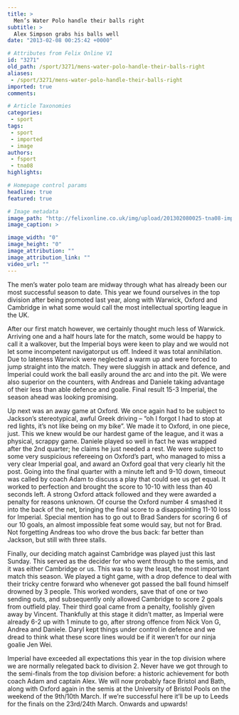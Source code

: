 ```yaml
---
title: >
  Men’s Water Polo handle their balls right
subtitle: >
  Alex Simpson grabs his balls well
date: "2013-02-08 00:25:42 +0000"

# Attributes from Felix Online V1
id: "3271"
old_path: /sport/3271/mens-water-polo-handle-their-balls-right
aliases:
 - /sport/3271/mens-water-polo-handle-their-balls-right
imported: true
comments:

# Article Taxonomies
categories:
 - sport
tags:
 - sport
 - imported
 - image
authors:
 - fsport
 - tna08
highlights:

# Homepage control params
headline: true
featured: true

# Image metadata
image_path: "http://felixonline.co.uk/img/upload/201302080025-tna08-imperialeagles-ukuni2013.jpg"
image_caption: >

image_width: "0"
image_height: "0"
image_attribution: ""
image_attribution_link: ""
video_url: ""
---
```


The men’s water polo team are midway through what has already been our most successful season to date. This year we found ourselves in the top division after being promoted last year, along with Warwick, Oxford and Cambridge in what some would call the most intellectual sporting league in the UK.

After our first match however, we certainly thought much less of Warwick. Arriving one and a half hours late for the match, some would be happy to call it a walkover, but the Imperial boys were keen to play and we would not let some incompetent navigatorput us off. Indeed it was total annihilation. Due to lateness Warwick were neglected a warm up and were forced to jump straight into the match. They were sluggish in attack and defence, and Imperial could work the ball easily around the arc and into the pit. We were also superior on the counters, with Andreas and Daniele taking advantage of their less than able defence and goalie. Final result 15-3 Imperial, the season ahead was looking promising.

Up next was an away game at Oxford. We once again had to be subject to Jackson’s stereotypical, awful Greek driving – “oh I forgot I had to stop at red lights, it’s not like being on my bike”. We made it to Oxford, in one piece, just. This we knew would be our hardest game of the league, and it was a physical, scrappy game. Daniele played so well in fact he was wrapped after the 2nd quarter; he claims he just needed a rest. We were subject to some very suspicious refereeing on Oxford’s part, who managed to miss a very clear Imperial goal, and award an Oxford goal that very clearly hit the post. Going into the final quarter with a minute left and 9-10 down, timeout was called by coach Adam to discuss a play that could see us get equal. It worked to perfection and brought the score to 10-10 with less than 40 seconds left. A strong Oxford attack followed and they were awarded a penalty for reasons unknown. Of course the Oxford number 4 smashed it into the back of the net, bringing the final score to a disappointing 11-10 loss for Imperial. Special mention has to go out to Brad Sanders for scoring 6 of our 10 goals, an almost impossible feat some would say, but not for Brad. Not forgetting Andreas too who drove the bus back: far better than Jackson, but still with three stalls.

Finally, our deciding match against Cambridge was played just this last Sunday. This served as the decider for who went through to the semis, and it was either Cambridge or us. This was to say the least, the most important match this season. We played a tight game, with a drop defence to deal with their tricky centre forward who whenever got passed the ball found himself drowned by 3 people. This worked wonders, save that of one or two sending outs, and subsequently only allowed Cambridge to score 2 goals from outfield play. Their third goal came from a penalty, foolishly given away by Vincent. Thankfully at this stage it didn’t matter, as Imperial were already 6-2 up with 1 minute to go, after strong offence from Nick Von G, Andrea and Daniele. Daryl kept things under control in defence and we dread to think what these score lines would be if it weren’t for our ninja goalie Jen Wei.

Imperial have exceeded all expectations this year in the top division where we are normally relegated back to division 2. Never have we got through to the semi-finals from the top division before: a historic achievement for both coach Adam and captain Alex. We will now probably face Bristol and Bath, along with Oxford again in the semis at the University of Bristol Pools on the weekend of the 9th/10th March. If we’re successful here it’ll be up to Leeds for the finals on the 23rd/24th March. Onwards and upwards!
